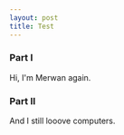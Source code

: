 ```yaml
---
layout: post
title: Test
---
```


### Part I

Hi, I'm Merwan again.

### Part II

And I still looove computers.
